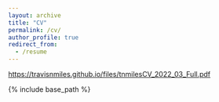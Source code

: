 ```yaml
---
layout: archive
title: "CV"
permalink: /cv/
author_profile: true
redirect_from:
  - /resume
---
```

https://travisnmiles.github.io/files/tnmilesCV_2022_03_Full.pdf

{% include base_path %}
